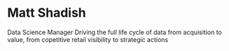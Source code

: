 Matt Shadish  
===========  
Data Science Manager
Driving the full life cycle of data from acquisition to value, from copetitive retail visibility to strategic actions
